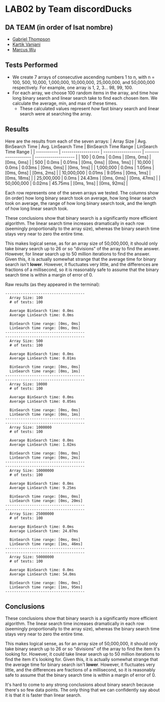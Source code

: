 # LAB02 by Team discordDucks

## DA TEAM (in order of lsat nombre)
 - [Gabriel Thompson](https://www.github.com/gthompson30)
 - [Kartik Vanjani](https://www.github.com/NYG-Kartik)
 - [Marcus Wu](https://www.github.com/mwoi)

## Tests Performed
 - We create 7 arrays of consecutive ascending numbers 1 to n, with n = 100, 500, 10,000, 1,000,000, 10,000,000, 25,000,000, and 50,000,000 respectively. For example, one array is 1, 2, 3... 98, 99, 100.
 - For each array, we choose 100 random items in the array, and time how long binary search and linear search take to find each chosen item. We calculate the average, min, and max of these times.
    - These calculated values represent *how* fast binary search and linear search were at searching the array.

## Results

Here are the results from each of the seven arrays:
| Array Size  | Avg. BinSearch Time | Avg. LinSearch Time | BinSearch Time Range | LinSearch Time Range |
| ----------- | ------------------- | ------------------- | -------------------- | -------------------- |
| 100         | 0.0ms               | 0.0ms               | [0ms, 0ms]           | [0ms, 0ms]           |
| 500         | 0.0ms               | 0.01ms              | [0ms, 0ms]           | [0ms, 1ms]           |
| 10,000      | 0.0ms               | 0.03ms              | [0ms, 0ms]           | [0ms, 1ms]           |
| 1,000,000   | 0.0ms               | 1.05ms              | [0ms, 0ms]           | [0ms, 2ms]           |
| 10,000,000  | 0.01ms              | 9.05ms              | [0ms, 1ms]           | [0ms, 18ms]          |
| 25,000,000  | 0.0ms               | 24.43ms             | [0ms, 0ms]           | [0ms, 47ms]          |
| 50,000,000  | 0.02ms              | 45.75ms             | [0ms, 1ms]           | [0ms, 92ms]          |

Each row represents one of the seven arrays we tested. The columns show (in order) how long binary search took on average, how long linear search took on average, the range of how long binary search took, and the length of how long linear search took.

These conclusions show that binary search is a significantly more efficient algorithm. The linear search time increases dramatically in each row (seemingly proportionally to the array size), whereas the binary search time stays very near to zero the entire time.

This makes logical sense, as for an array size of 50,000,000, it should only take binary search up to 26 or so "divisions" of the array to find the answer. However, for linear search up to 50 million iterations to find the answer. Given this, it is actually somewhat strange that the average time for binary search isn't **lower**. However, it fluctuates very little, and the differences are fractions of a millisecond, so it is reasonably safe to assume that the binary search time is within a margin of error of 0.

Raw results (as they appeared in the terminal):
```
------------------------------------
  Array Size: 100
  # of tests: 100

  Average BinSearch time: 0.0ms
  Average LinSearch time: 0.0ms

  BinSearch time range: [0ms, 0ms]
  LinSearch time range: [0ms, 0ms]
------------------------------------
------------------------------------
  Array Size: 500
  # of tests: 100

  Average BinSearch time: 0.0ms
  Average LinSearch time: 0.01ms

  BinSearch time range: [0ms, 0ms]
  LinSearch time range: [0ms, 1ms]
------------------------------------
------------------------------------
  Array Size: 10000
  # of tests: 100

  Average BinSearch time: 0.0ms
  Average LinSearch time: 0.05ms

  BinSearch time range: [0ms, 0ms]
  LinSearch time range: [0ms, 1ms]
------------------------------------
------------------------------------
  Array Size: 1000000
  # of tests: 100

  Average BinSearch time: 0.0ms
  Average LinSearch time: 1.02ms

  BinSearch time range: [0ms, 0ms]
  LinSearch time range: [0ms, 2ms]
------------------------------------
------------------------------------
  Array Size: 10000000
  # of tests: 100

  Average BinSearch time: 0.0ms
  Average LinSearch time: 9.25ms

  BinSearch time range: [0ms, 0ms]
  LinSearch time range: [0ms, 20ms]
------------------------------------
------------------------------------
  Array Size: 25000000
  # of tests: 100

  Average BinSearch time: 0.0ms
  Average LinSearch time: 24.07ms

  BinSearch time range: [0ms, 0ms]
  LinSearch time range: [1ms, 46ms]
------------------------------------
------------------------------------
  Array Size: 50000000
  # of tests: 100

  Average BinSearch time: 0.0ms
  Average LinSearch time: 54.0ms

  BinSearch time range: [0ms, 0ms]
  LinSearch time range: [1ms, 95ms]
------------------------------------
```

## Conclusions

These conclusions show that binary search is a significantly more efficient algorithm. The linear search time increases dramatically in each row (seemingly proportionally to the array size), whereas the binary search time stays very near to zero the entire time.

This makes logical sense, as for an array size of 50,000,000, it should only take binary search up to 26 or so "divisions" of the array to find the item it's looking for. However, it could take linear search up to 50 million iterations to find the item it's looking for. Given this, it is actually somewhat strange that the average time for binary search isn't **lower**. However, it fluctuates very little, and the differences are fractions of a millisecond, so it is reasonably safe to assume that the binary search time is within a margin of error of 0.

It's hard to come to any strong conclusions about binary search because there's so few data points. The only thing that we can confidently say about it is that it is faster than linear search.
